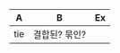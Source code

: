 A                 | B        | Ex          |
 :---------------: | :------: | :-----------|
 tie | 결합된? 묶인? | |

